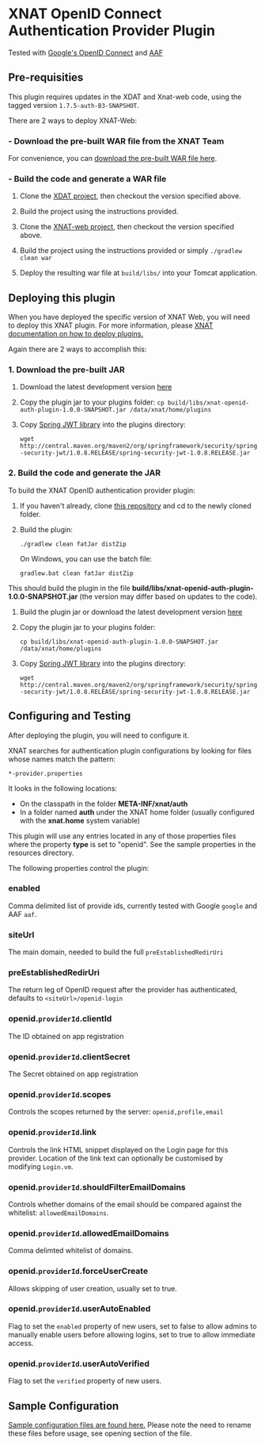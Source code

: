 # XNAT OpenID Connect Authentication Provider Plugin #

Tested with [Google's OpenID Connect](https://developers.google.com/identity/protocols/OpenIDConnect "Google OpenID Connect") and [AAF](https://aaf.edu.au/ "AAF")

## Pre-requisities ##

This plugin requires updates in the XDAT and Xnat-web code, using the tagged version `1.7.5-auth-B3-SNAPSHOT`. 

There are 2 ways to deploy XNAT-Web:

### - Download the pre-built WAR file from the XNAT Team ###

For convenience, you can [download the pre-built WAR file here](https://build.wurstworks.com/job/XNAT/job/XNAT%20Web%201.7%20Auth%20Perf/30/artifact/build/libs/xnat-web-1.7.5-auth-B3-SNAPSHOT.war).

### - Build the code and generate a WAR file ###

1. Clone the [XDAT project](https://bitbucket.org/xnatdev/xdat), then checkout the version specified above.

1. Build the project using the instructions provided.

1. Clone the [XNAT-web project](https://bitbucket.org/qcifltd/xnat-web), then checkout the version specified above.

1. Build the project using the instructions provided or simply `./gradlew clean war`

1. Deploy the resulting war file at `build/libs/` into your Tomcat application.

## Deploying this plugin ##

When you have deployed the specific version of XNAT Web, you will need to deploy this XNAT plugin. For more information, please [XNAT documentation on how to deploy plugins.](https://wiki.xnat.org/documentation/xnat-administration/deploying-plugins-in-xnat)

Again there are 2 ways to accomplish this:

### 1. Download the pre-built JAR ###

1. Download the latest development version [here](http://dev.redboxresearchdata.com.au/nexus/service/local/artifact/maven/redirect?r=snapshots&g=au.edu.qcif.xnat.openid&a=openid-auth-plugin&v=LATEST&e=jar)

1. Copy the plugin jar to your plugins folder:
    `cp build/libs/xnat-openid-auth-plugin-1.0.0-SNAPSHOT.jar /data/xnat/home/plugins`

1. Copy [Spring JWT library](http://central.maven.org/maven2/org/springframework/security/spring-security-jwt/1.0.8.RELEASE/spring-security-jwt-1.0.8.RELEASE.jar) into the plugins directory:

	`wget http://central.maven.org/maven2/org/springframework/security/spring-security-jwt/1.0.8.RELEASE/spring-security-jwt-1.0.8.RELEASE.jar`
	
### 2. Build the code and generate the JAR ###

To build the XNAT OpenID authentication provider plugin:

1. If you haven't already, clone [this repository](https://github.com/qcif/xnat-openid-auth-plugin.git) and cd to the newly cloned folder.

1. Build the plugin:

    `./gradlew clean fatJar distZip`

    On Windows, you can use the batch file:

    `gradlew.bat clean fatJar distZip`

This should build the plugin in the file **build/libs/xnat-openid-auth-plugin-1.0.0-SNAPSHOT.jar** (the version may differ based on updates to the code).

1. Build the plugin jar or download the latest development version [here](http://dev.redboxresearchdata.com.au/nexus/service/local/artifact/maven/redirect?r=snapshots&g=au.edu.qcif.xnat.openid&a=openid-auth-plugin&v=LATEST&e=jar)

1. Copy the plugin jar to your plugins folder:

    `cp build/libs/xnat-openid-auth-plugin-1.0.0-SNAPSHOT.jar /data/xnat/home/plugins`

1. Copy [Spring JWT library](http://central.maven.org/maven2/org/springframework/security/spring-security-jwt/1.0.8.RELEASE/spring-security-jwt-1.0.8.RELEASE.jar) into the plugins directory:

	`wget http://central.maven.org/maven2/org/springframework/security/spring-security-jwt/1.0.8.RELEASE/spring-security-jwt-1.0.8.RELEASE.jar`
	

## Configuring and Testing ##

After deploying the plugin, you will need to configure it.

XNAT searches for authentication plugin configurations by looking for files whose names match the pattern:

    *-provider.properties

It looks in the following locations:

* On the classpath in the folder **META-INF/xnat/auth**
* In a folder named **auth** under the XNAT home folder (usually configured with the **xnat.home** system variable)

This plugin will use any entries located in any of those properties files where the property **type** is set to "openid". See the sample properties in the resources directory.

The following properties control the plugin:

### enabled
Comma delimited list of provide ids, currently tested with Google `google` and AAF `aaf`.

### siteUrl
The main domain, needed to build the full `preEstablishedRedirUri`

### preEstablishedRedirUri
The return leg of OpenID request after the provider has authenticated, defaults to `<siteUrl>/openid-login`

### openid.`providerId`.clientId
The ID obtained on app registration

### openid.`providerId`.clientSecret
The Secret obtained on app registration

### openid.`providerId`.scopes
Controls the scopes returned by the server: `openid,profile,email`

### openid.`providerId`.link
Controls the link HTML snippet displayed on the Login page for this provider. Location of the link text can optionally be customised by modifying `Login.vm`.

### openid.`providerId`.shouldFilterEmailDomains
Controls whether domains of the email should be compared against the whitelist: `allowedEmailDomains`.

### openid.`providerId`.allowedEmailDomains
Comma delimted whitelist of domains.

### openid.`providerId`.forceUserCreate
Allows skipping of user creation, usually set to true.

### openid.`providerId`.userAutoEnabled
Flag to set the `enabled` property of new users, set to false to allow admins to manually enable users before allowing logins, set to true to allow immediate access.

### openid.`providerId`.userAutoVerified
Flag to set the `verified` property of new users.


## Sample Configuration ##

[Sample configuration files are found here.](src/main/resources/) Please note the need to rename these files before usage, see opening section of the file.
